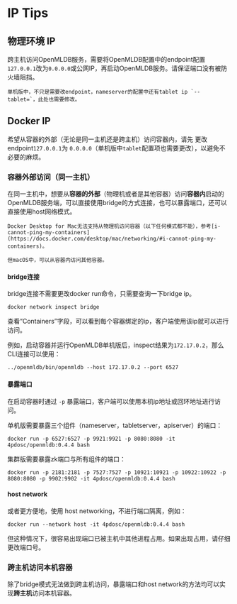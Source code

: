 # IP Tips

## 物理环境 IP
跨主机访问OpenMLDB服务，需要将OpenMLDB配置中的endpoint配置`127.0.0.1`改为`0.0.0.0`或公网IP，再启动OpenMLDB服务。请保证端口没有被防火墙阻挡。
```{attention}
单机版中，不只是需要改endpoint，nameserver的配置中还有tablet ip `--tablet=`，此处也需要修改。
```

## Docker IP

希望从容器的外部（无论是同一主机还是跨主机）访问容器内，请先
更改endpoint`127.0.0.1`为 `0.0.0.0`（单机版中`tablet`配置项也需要更改），以避免不必要的麻烦。

### 容器外部访问（同一主机）
在同一主机中，想要从**容器的外部**（物理机或者是其他容器）访问**容器内**启动的OpenMLDB服务端，可以直接使用bridge的方式连接，也可以暴露端口，还可以直接使用host网络模式。

```{caution}
Docker Desktop for Mac无法支持从物理机访问容器（以下任何模式都不能），参考[i-cannot-ping-my-containers](https://docs.docker.com/desktop/mac/networking/#i-cannot-ping-my-containers)。

但macOS中，可以从容器内访问其他容器。
```

#### bridge连接
bridge连接不需要更改docker run命令，只需要查询一下bridge ip。
```
docker network inspect bridge
```
查看“Containers”字段，可以看到每个容器绑定的ip，客户端使用该ip就可以进行访问。

例如，启动容器并运行OpenMLDB单机版后，inspect结果为`172.17.0.2`，那么CLI连接可以使用：
```
../openmldb/bin/openmldb --host 172.17.0.2 --port 6527
```

#### 暴露端口
在启动容器时通过 `-p` 暴露端口，客户端可以使用本机ip地址或回环地址进行访问。

单机版需要暴露三个组件（nameserver，tabletserver，apiserver）的端口：
```
docker run -p 6527:6527 -p 9921:9921 -p 8080:8080 -it 4pdosc/openmldb:0.4.4 bash
```

集群版需要暴露zk端口与所有组件的端口：
```
docker run -p 2181:2181 -p 7527:7527 -p 10921:10921 -p 10922:10922 -p 8080:8080 -p 9902:9902 -it 4pdosc/openmldb:0.4.4 bash
```

#### host network
或者更方便地，使用 host networking，不进行端口隔离，例如：
```
docker run --network host -it 4pdosc/openmldb:0.4.4 bash
```
但这种情况下，很容易出现端口已被主机中其他进程占用。如果出现占用，请仔细更改端口号。

### 跨主机访问本机容器
除了bridge模式无法做到跨主机访问，暴露端口和host network的方法均可以实现**跨主机**访问本机容器。
